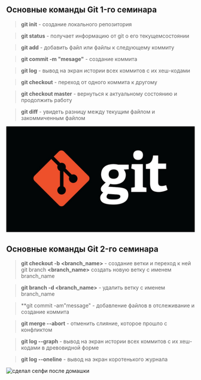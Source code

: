 ## Основные команды Git 1-го семинара

> **git init** - создание локального репозитория

>**git status** - получает информацию от git о его текущемсостоянии

>**git add** - добавить файл или файлы к следующему коммиту

>**git commit -m "mesage"** - создание коммита

>**git log** - вывод на экран истории всех коммитов с их хеш-кодами

>**git checkout** - переход от одного коммита к другому

>**git checkout master** - вернуться к актуальному состоянию и продолжить работу

>**git diff** - увидеть разницу между текущим файлом и закоммиченным файлом

![](GIT.jpg)

## Основные команды Git 2-го семинара

>**git checkout -b <branch_name>** - создание ветки и переход к ней
> git branch **<branch_name>** создать новую ветку с именем branch_name

> **git branch -d <branch_name>** - удалить ветку с именем branch_name

> **git commit -am"message" - добавление файлов в отслеживание и создание коммита

> **git merge --abort** - отменить слияние, которое прошло с конфликтом

> **git log --graph** - вывод на экран истории всех коммитов с их хеш-кодами в древовидной форме

>**git log --oneline** - вывод на экран коротенького журнала

![сделал селфи после домашки](фото.png)